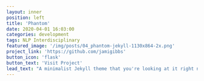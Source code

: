 ```yaml
---
layout: inner
position: left
title: 'Phantom'
date: 2020-04-01 16:03:00
categories: development
tags: NLP Interdisciplinary 
featured_image: '/img/posts/04_phantom-jekyll-1130x864-2x.png'
project_link: 'https://github.com/jamigibbs'
button_icon: 'flask'
button_text: 'Visit Project'
lead_text: "A minimalist Jekyll theme that you're looking at it right now"
---
```

